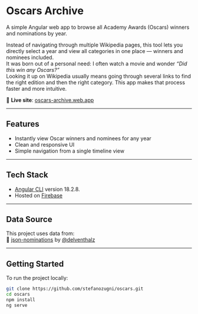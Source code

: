 # Oscars Archive

A simple Angular web app to browse all Academy Awards (Oscars) winners and nominations by year.

Instead of navigating through multiple Wikipedia pages, this tool lets you directly select a year and view all categories in one place — winners and nominees included.  
It was born out of a personal need: I often watch a movie and wonder _“Did this win any Oscars?”_  
Looking it up on Wikipedia usually means going through several links to find the right edition and then the right category. This app makes that process faster and more intuitive.

🔗 **Live site**: [oscars-archive.web.app](https://oscars-archive.web.app)

---

## Features

- Instantly view Oscar winners and nominees for any year
- Clean and responsive UI
- Simple navigation from a single timeline view

---

## Tech Stack

- [Angular CLI](https://github.com/angular/angular-cli) version 18.2.8.
- Hosted on [Firebase](https://firebase.google.com/)

---

## Data Source

This project uses data from:  
📁 [json-nominations](https://github.com/delventhalz/json-nominations) by [@delventhalz](https://github.com/delventhalz)

---

## Getting Started

To run the project locally:

```bash
git clone https://github.com/stefanozugni/oscars.git
cd oscars
npm install
ng serve
